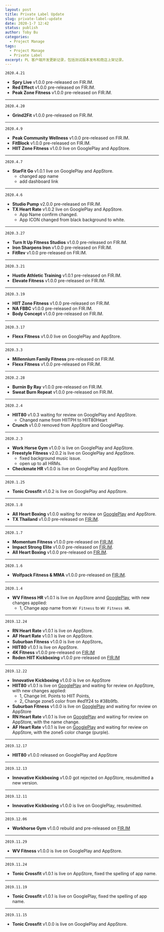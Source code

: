 ```yaml
---
layout: post
title: Private Label Update
slug: private-label-update
date: 2020-1-7 12:42
status: publish
author: Toby Bu
categories:
  - Project Manage
tags:
  - Project Manage
  - Private Label
excerpt: PL 客户端开发更新记录，包括测试版本发布和商店上架记录。
---
```


`2020.4.21`
- **Spry Live** v1.0.0 pre-released on FIR.IM.
- **Red Effect** v1.0.0 pre-released on FIR.IM.
- **Peak Zone Fitness** v1.0.0 pre-released on FIR.IM.

----

`2020.4.20`
- **Grind2Fit** v1.0.0 pre-released on FIR.IM.

----

`2020.4.9`
- **Peak Community Wellness** v1.0.0 pre-released on FIR.IM.
- **FitBlock** v1.0.0 pre-released on FIR.IM.
- **HIIT Zone Fitness** v1.0.0 live on GooglePlay and AppStore.

----

`2020.4.7`
- **StarFit Go** v1.0.1 live on GooglePlay and AppStore.
    - changed app name
    - add dashboard link

----

`2020.4.6`
- **Studio Pump** v2.0.0 pre-released on FIR.IM.
- **TX Heart Rate** v1.0.2 live on GooglePlay and AppStore.
    - App Name confirm changed.
    - App ICON changed from black background to white.

----

`2020.3.27`
- **Turn It Up Fitness Studios** v1.0.0 pre-released on FIR.IM.
- **Iron Sharpens Iron** v1.0.0 pre-released on FIR.IM.
- **FitRev** v1.0.0 pre-released on FIR.IM.

----

`2020.3.21`
- **Hustle Athletic Training** v1.0.1 pre-released on FIR.IM.
- **Elevate Fitness** v1.0.0 pre-released on FIR.IM.

----

`2020.3.19`
- **HIIT Zone Fitness** v1.0.0 pre-released on FIR.IM.
- **NA FBBC** v1.0.0 pre-released on FIR.IM.
- **Body Concept** v1.0.0 pre-released on FIR.IM.

----

`2020.3.17`
- **Flexx Fitness** v1.0.0 live on GooglePlay and AppStore.

----

`2020.3.3`
- **Millennium Family Fitness** pre-released on FIR.IM.
- **Flexx Fitness** v1.0.0 pre-released on FIR.IM.

----

`2020.2.28`
- **Burnin By Ray** v1.0.0 pre-released on FIR.IM.
- **Sweat Burn Repeat** v1.0.0 pre-released on FIR.IM.

----

`2020.2.4`
- **HIIT80** v1.0.3 waiting for review on GooglePlay and AppStore.
    - Changed name from HIITPH to HIIT80Heart
- **Crunch** v1.0.0 removed from AppStore and GooglePlay.

----

`2020.2.3`
- **Work Horse Gym** v1.0.0 is live on GooglePlay and AppStore.
- **Freestyle Fitness** v2.0.2 is live on GooglePlay and AppStore.
    - fixed background music issue.
    - open up to all HRMs.
- **Checkmate HR** v1.0.0 is live on GooglePlay and AppStore.

----

`2020.1.25`
- **Tonic Crossfit** v1.0.2 is live on GooglePlay and AppStore.

----

`2020.1.8`
- **All Heart Boxing** v1.0.0 waiting for review on [GooglePlay][14] and AppStore.
- **TX Thailand** v1.0.0 pre-released on [FIR.IM][13].

----

`2020.1.7`
- **Momentum Fitness** v1.0.0 pre-released on [FIR.IM][10].
- **Impact Strong Elite** v1.0.0 pre-released on [FIR.IM][11].
- **All Heart Boxing** v1.0.0 pre-released on [FIR.IM][12].

----

`2020.1.6`
- **Wolfpack Fitness & MMA** v1.0.0 pre-released on [FIR.IM][9].

----

`2020.1.4`
- **WV Fitness HR** v1.0.1 is live on AppStore annd [GooglePlay][8], with new changes applied:
  - 1, Change app name from `WV Fitness` to `WV Fitness HR`.

----

`2019.12.24`
- **RN Heart Rate** v1.0.1 is live on AppStore.
- **AF Heart Rate** v1.0.1 is live  on AppStore.
- **Suburban Fitness** v1.0.0 is live on AppStore。
- **HIIT80** v1.0.1 is live on AppStore.
- **4K Fitness** v1.0.0 pre-released on [FIR.IM][1]
- **Roden HIIT Kickboxing** v1.0.0 pre-released on [FIR.IM][2]

----

`2019.12.22`
- **Innovative Kickboxing** v1.0.0 is live on AppStore
- **HIIT80** v1.0.1 is live on [GooglePlay][3] and waiting for review on AppStore, with new changes applied:
	- 1, Change Int. Points to HIIT Points,
	- 2, Change zone5 color from #ed1f24 to #38b9fb.
- **Suburban Fitness** v1.0.0 is live on [GooglePlay][4] and waiting for review on AppStore
- **RN Heart Rate** v1.0.1 is live on [GooglePlay][5] and waiting for review on AppStore, with the name change.
- **AF Heart Rate** v1.0.1 is live on [GooglePlay][6] and waiting for review on AppStore, with the zone5 color change (purple).

----

`2019.12.17`
- **HIIT80** v1.0.0 released on GooglePlay and AppStore

----

`2019.12.13`
- **Innovative Kickboxing** v1.0.0 got rejected on AppStore, resubmitted a new version.

----

`2019.12.11`
- **Innovative Kickboxing** v1.0.0 is live on GooglePlay, resubmitted.

----

`2019.12.06`
- **Workhorse Gym** v1.0.0 rebuild and pre-released on [FIR.IM][7]

----

`2019.11.29`
- **WV Fitness** v1.0.0 is live on GooglePlay and AppStore.

----

`2019.11.24`
- **Tonic Crossfit** v1.0.1 is live on AppStore, fixed the spelling of app name.

----

`2019.11.19`
- **Tonic Crossfit** v1.0.1 is live on GooglePlay, fixed the spelling of app name.

----

`2019.11.15`
- **Tonic Crossfit** v1.0.0 is live on GooglePlay and AppStore.


[1]:	https://fir.im/4kfitness
[2]:	https://fir.im/roden
[3]:	https://play.google.com/store/apps/details?id=net.ncitglobal.hiit80
[4]:	https://play.google.com/store/apps/details?id=net.ncitglobal.suburbanfitness
[5]:	https://play.google.com/store/apps/details?id=net.ncitglobal.ridenation
[6]:	https://play.google.com/store/apps/details?id=net.ncitglobal.afheartrate
[7]:	https://fir.im/workhorse
[8]:	https://play.google.com/store/apps/details?id=net.ncitglobal.wvfitness
[9]:	https://fir.im/wolfpack
[10]:	https://fir.im/momentum
[11]:	https://fir.im/impact
[12]:	https://fir.im/allheart
[13]:	https://fir.im/txthailand
[14]:	https://play.google.com/store/apps/details?id=net.ncitglobal.allheartboxing



